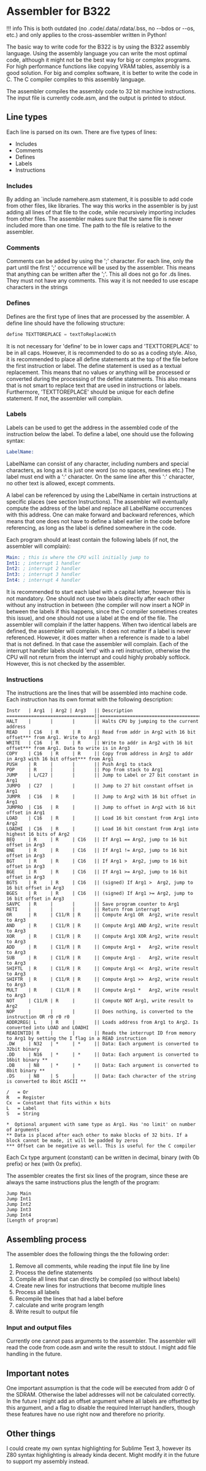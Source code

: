 # Assembler for B322

!!! info
    This is both outdated (no .code/.data/.rdata/.bss, no --bdos or --os, etc.) and only applies to the cross-assembler written in Python!

The basic way to write code for the B322 is by using the B322 assembly language. Using the assembly language you can write the most optimal code, although it might not be the best way for big or complex programs. For high performance functions like copying VRAM tables, assembly is a good solution. For big and complex software, it is better to write the code in C. The C compiler compiles to this assembly language.

The assembler compiles the assembly code to 32 bit machine instructions. The input file is currently code.asm, and the output is printed to stdout.

## Line types
Each line is parsed on its own. There are five types of lines:

- Includes
- Comments
- Defines
- Labels
- Instructions

### Includes
By adding an \`include namehere.asm statement, it is possible to add code from other files, like libraries. The way this works in the assembler is by just adding all lines of that file to the code, while recursively importing includes from other files. The assembler makes sure that the same file is never included more than one time. The path to the file is relative to the assembler.

### Comments
Comments can be added by using the ';' character. For each line, only the part until the first ';' occurrence will be used by the assembler. This means that anything can be written after the ';'. This all does not go for .ds lines. They must not have any comments. This way it is not needed to use escape characters in the strings

### Defines
Defines are the first type of lines that are processed by the assembler. A define line should have the following structure:
``` asm
define TEXTTOREPLACE = textToReplaceWith
```
It is not necessary for 'define' to be in lower caps and 'TEXTTOREPLACE' to be in all caps. However, it is recommended to do so as a coding style. Also, it is recommended to place all define statements at the top of the file before the first instruction or label.
The define statement is used as a textual replacement. This means that no values or anything will be processed or converted during the processing of the define statements. This also means that is not smart to replace text that are used in instructions or labels.
Furthermore, 'TEXTTOREPLACE' should be unique for each define statement. If not, the assembler will complain.

### Labels
Labels can be used to get the address in the assembled code of the instruction below the label. To define a label, one should use the following syntax:
``` asm
LabelName:
```
LabelName can consist of any character, including numbers and special characters, as long as it is just one word (so no spaces, newlines etc.) The label must end with a ':' character. On the same line after this ':' character, no other text is allowed, except comments.

A label can be referenced by using the LabelName in certain instructions at specific places (see section Instructions).
The assembler will eventually compute the address of the label and replace all LabelName occurrences with this address. One can make forward and backward references, which means that one does not have to define a label earlier in the code before referencing, as long as the label is defined somewhere in the code.

Each program should at least contain the following labels (if not, the assembler will complain):
``` asm
Main: ; this is where the CPU will initially jump to
Int1: ; interrupt 1 handler
Int2: ; interrupt 2 handler
Int3: ; interrupt 3 handler
Int4: ; interrupt 4 handler
```

It is recommended to start each label with a capital letter, however this is not mandatory.
One should not use two labels directly after each other without any instruction in between (the compiler will now insert a NOP in between the labels if this happens, since the C compiler sometimes creates this issue), and one should not use a label at the end of the file. The assembler will complain if the latter happens.
When two identical labels are defined, the assembler will complain.
It does not matter if a label is never referenced.
However, it does matter when a reference is made to a label that is not defined. In that case the assembler will complain.
Each of the interrupt handler labels should 'end' with a reti instruction, otherwise the CPU will not return from the interrupt and could highly probably softlock. However, this is not checked by the assembler.

### Instructions
The instructions are the lines that will be assembled into machine code. Each instruction has its own format with the following description:
``` text
Instr   | Arg1  | Arg2 | Arg3   || Description
================================||=====================================================================
HALT    |       |       |       || Halts CPU by jumping to the current address
READ    | C16   | R     | R     || Read from addr in Arg2 with 16 bit offset*** from Arg1. Write to Arg3
WRITE   | C16   | R     | R     || Write to addr in Arg2 with 16 bit offset*** from Arg1. Data to write is in Arg3
COPY    | C16   | R     | R     || Copy from address in Arg2 to addr in Arg3 with 16 bit offset*** from Arg1
PUSH    | R     |       |       || Push Arg1 to stack
POP     | R     |       |       || Pop from stack to Arg1
JUMP    | L/C27 |       |       || Jump to Label or 27 bit constant in Arg1
JUMPO   | C27   |       |       || Jump to 27 bit constant offset in Arg1
JUMPR   | C16   | R     |       || Jump to Arg2 with 16 bit offset in Arg1
JUMPRO  | C16   | R     |       || Jump to offset in Arg2 with 16 bit offset in Arg1
LOAD    | C16   | R     |       || Load 16 bit constant from Arg1 into Arg2
LOADHI  | C16   | R     |       || Load 16 bit constant from Arg1 into highest 16 bits of Arg2
BEQ     | R     | R     | C16   || If Arg1 == Arg2, jump to 16 bit offset in Arg3
BNE     | R     | R     | C16   || If Arg1 != Arg2, jump to 16 bit offset in Arg3
BGT     | R     | R     | C16   || If Arg1 >  Arg2, jump to 16 bit offset in Arg3
BGE     | R     | R     | C16   || If Arg1 >= Arg2, jump to 16 bit offset in Arg3
BGTS    | R     | R     | C16   || (signed) If Arg1 >  Arg2, jump to 16 bit offset in Arg3
BGES    | R     | R     | C16   || (signed) If Arg1 >= Arg2, jump to 16 bit offset in Arg3
SAVPC   | R     |       |       || Save program counter to Arg1
RETI    |       |       |       || Return from interrupt
OR      | R     | C11/R | R     || Compute Arg1 OR  Arg2, write result to Arg3
AND     | R     | C11/R | R     || Compute Arg1 AND Arg2, write result to Arg3
XOR     | R     | C11/R | R     || Compute Arg1 XOR Arg2, write result to Arg3
ADD     | R     | C11/R | R     || Compute Arg1 +   Arg2, write result to Arg3
SUB     | R     | C11/R | R     || Compute Arg1 -   Arg2, write result to Arg3
SHIFTL  | R     | C11/R | R     || Compute Arg1 <<  Arg2, write result to Arg3
SHIFTR  | R     | C11/R | R     || Compute Arg1 >>  Arg2, write result to Arg3
MULT    | R     | C11/R | R     || Compute Arg1 *   Arg2, write result to Arg3
NOT     | C11/R | R     |       || Compute NOT Arg1, write result to Arg2
NOP     |       |       |       || Does nothing, is converted to the instruction OR r0 r0 r0
ADDR2REG| L     | R     |       || Loads address from Arg1 to Arg2. Is converted into LOAD and LOADHI
READINTID| R    |       |       || Reads the interrupt ID from memory to Arg1 by setting the I flag in a READ instruction
.DW     | N32   | *     | *     || Data: Each argument is converted to 32bit binary
.DD     | N16   | *     | *     || Data: Each argument is converted to 16bit binary **
.DB     | N8    | *     | *     || Data: Each argument is converted to 8bit binary **
.DS     | N8    | S     |       || Data: Each character of the string is converted to 8bit ASCII **

/   = Or
R   = Register
Cx  = Constant that fits within x bits
L   = Label
S   = String

*  Optional argument with same type as Arg1. Has 'no limit' on number of arguments
** Data is placed after each other to make blocks of 32 bits. If a block cannot be made, it will be padded by zeros
*** Offset can be negative as well. This is useful for the C compiler
```

Each Cx type argument (constant) can be written in decimal, binary (with 0b prefix) or hex (with 0x prefix).

The assembler creates the first six lines of the program, since these are always the same instructions plus the length of the program:
``` text
Jump Main
Jump Int1
Jump Int2
Jump Int3
Jump Int4
[Length of program]
```

## Assembling process
The assembler does the following things the the following order:

1. Remove all comments, while reading the input file line by line
2. Process the define statements
3. Compile all lines that can directly be compiled (so without labels)
4. Create new lines for instructions that become multiple lines
5. Process all labels
6. Recompile the lines that had a label before
8. calculate and write program length
7. Write result to output file

### Input and output files
Currently one cannot pass arguments to the assembler. The assembler will read the code from code.asm and write the result to stdout. I might add file handling in the future.

## Important notes
One important assumption is that the code will be executed from addr 0 of the SDRAM. Otherwise the label addresses will not be calculated correctly. In the future I might add an offset argument where all labels are offsetted by this argument, and a flag to disable the required Interrupt handlers, though these features have no use right now and therefore no priority.

## Other things
I could create my own syntax highlighting for Sublime Text 3, however its Z80 syntax highlighting is already kinda decent. Might modify it in the future to support my assembly instead.
